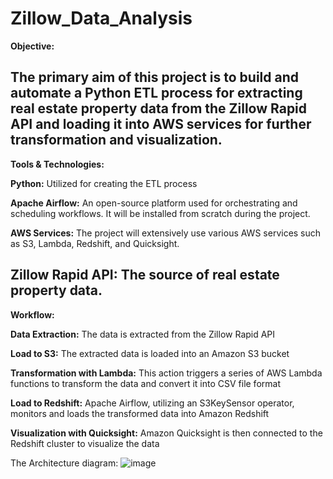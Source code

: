 # Zillow_Data_Analysis

**Objective:** 

The primary aim of this project is to build and automate a Python ETL process for extracting real estate property data from the Zillow Rapid API and loading it into AWS services for further transformation and visualization.
-------------------------------------------------------------------------------------------------------------------------------------------------------------------------------------------------------------------
**Tools & Technologies:**

**Python:** Utilized for creating the ETL process

**Apache Airflow:** An open-source platform used for orchestrating and scheduling workflows. It will be installed from scratch during the project.

**AWS Services:** The project will extensively use various AWS services such as S3, Lambda, Redshift, and Quicksight.

**Zillow Rapid API:** The source of real estate property data.
--------------------------------------------------------------------------------------------------------------------------------------------------------------------------------------------------------------------

**Workflow:**

**Data Extraction:** The data is extracted from the Zillow Rapid API

**Load to S3:** The extracted data is loaded into an Amazon S3 bucket

**Transformation with Lambda:** This action triggers a series of AWS Lambda functions to transform the data and convert it into CSV file format

**Load to Redshift:** Apache Airflow, utilizing an S3KeySensor operator, monitors and loads the transformed data into Amazon Redshift

**Visualization with Quicksight:** Amazon Quicksight is then connected to the Redshift cluster to visualize the data


The Architecture diagram:
![image](https://github.com/srijamannam/Data-Engineering-Project---Zillow-Data/assets/92010369/ee904bec-e7bf-4037-b9c6-69a839bd0ee6)

